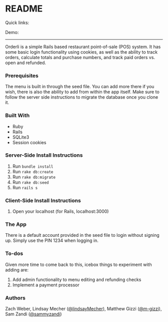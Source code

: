 # README

Quick links:

Demo: 

__________________________________________

Orderli is a simple Rails based restaurant point-of-sale (POS) system.  It has some basic login functionality using cookies, as well as the ability to track orders, calculate totals and purchase numbers, and track paid orders vs. open and refunded.

### Prerequisites

The menu is built in through the seed file. You can add more there if you wish, there is also the ability to add from within the app itself. Make sure to follow the server side instructions to migrate the database once you clone it.

### Built With
* Ruby
* Rails
* SQLite3
* Session cookies

### Server-Side Install Instructions
1. Run ```bundle install```
2. Run ```rake db:create```
3. Run ```rake db:migrate```
4. Run ```rake db:seed```
5. Run ```rails s```
### Client-Side Install Instructions
1. Open your localhost (for Rails, localhost:3000)

### The App

There is a default account provided in the seed file to login without signing up.  Simply use the PIN 1234 when logging in.

### To-dos

Given more time to come back to this, icebox things to experiment with adding are:

1. Add admin functionality to menu editing and refunding checks
2. Implement a payment processor

### Authors

Zach Weber, Lindsay Mecher ([@lindsayMecher](https://github.com/lindsayMecher)), Matthew Gizzi ([@m-gizzi](https://github.com/m-gizzi)), Sam Zandi ([@sammyzandi](https://github.com/sammyzanny))
